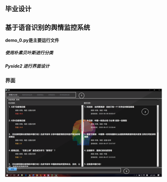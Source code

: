 ## 毕业设计
## 基于语音识别的舆情监控系统

**demo_0.py是主要运行文件**

##### 使用朴素贝叶斯进行分类

##### Pyside2 进行界面设计

### 界面

![image](images/1.PNG)